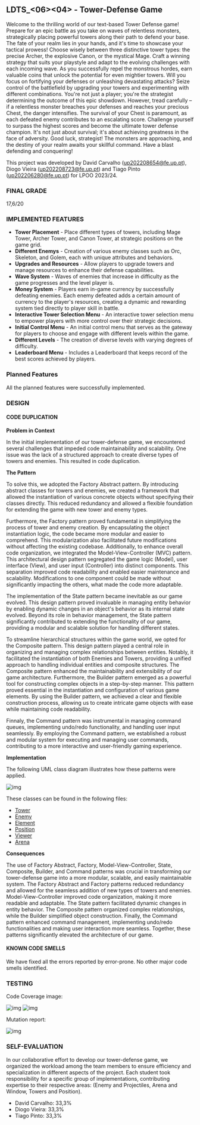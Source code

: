 ## LDTS_<06><04> - Tower-Defense Game

Welcome to the thrilling world of our text-based Tower Defense game! Prepare for an epic battle as you take on waves of relentless monsters, strategically placing powerful towers along their path to defend your base. The fate of your realm lies in your hands, and it's time to showcase your tactical prowess! Choose wisely between three distinctive tower types: the precise Archer, the explosive Canon, or the mystical Mage. Craft a winning strategy that suits your playstyle and adapt to the evolving challenges with each incoming wave. As you successfully repel the monstrous hordes, earn valuable coins that unlock the potential for even mightier towers. Will you focus on fortifying your defenses or unleashing devastating attacks? Seize control of the battlefield by upgrading your towers and experimenting with different combinations. You're not just a player; you're the strategist determining the outcome of this epic showdown. However, tread carefully – if a relentless monster breaches your defenses and reaches your precious Chest, the danger intensifies. The survival of your Chest is paramount, as each defeated enemy contributes to an escalating score. Challenge yourself to surpass the highest scores and become the ultimate tower defense champion. It's not just about survival; it's about achieving greatness in the face of adversity. Good luck, strategist! The monsters are approaching, and the destiny of your realm awaits your skillful command. Have a blast defending and conquering!

This project was developed by David Carvalho (up202208654@fe.up.pt), Diogo Vieira (up202208723@fe.up.pt) and Tiago Pinto (up202206280@fe.up.pt) for LPOO 2023/24.

### FINAL GRADE

17,6/20

### IMPLEMENTED FEATURES

- **Tower Placement** - Place different types of towers, including Mage Tower, Archer Tower, and Canon Tower, at strategic positions on the game grid.
- **Different Enemys** - Creation of various enemy classes such as Orc, Skeleton, and Golem, each with unique attributes and behaviors.
- **Upgrades and Resources** - Allow players to upgrade towers and manage resources to enhance their defense capabilities.
- **Wave System** - Waves of enemies that increase in difficulty as the game progresses and the level player is.
- **Money System** - Players earn in-game currency by successfully defeating enemies. Each enemy defeated adds a certain amount of currency to the player's resources, creating a dynamic and rewarding system tied directly to player skill in battle.
- **Interactive Tower Selection Menu** - An interactive tower selection menu to empower players with more control over their strategic decisions.
- **Initial Control Menu** - An initial control menu that serves as the gateway for players to choose and engage with different levels within the game.
- **Different Levels** - The creation of diverse levels with varying degrees of difficulty.
- **Leaderboard Menu** - Includes a Leaderboard that keeps record of the best scores achieved by players.

### Planned Features

All the planned features were successfully implemented.

### DESIGN

#### CODE DUPLICATION

**Problem in Context**

In the initial implementation of our tower-defense game, we encountered several challenges that impeded code maintainability and scalability. One issue was the lack of a structured approach to create diverse types of towers and enemies. This resulted in code duplication.

**The Pattern**

To solve this, we adopted the Factory Abstract pattern. By introducing abstract classes for towers and enemies, we created a framework that allowed the instantiation of various concrete objects without specifying their classes directly. This reduced redundancy and allowed a flexible foundation for extending the game with new tower and enemy types.

Furthermore, the Factory pattern proved fundamental in simplifying the process of tower and enemy creation. By encapsulating the object instantiation logic, the code became more modular and easier to comprehend. This modularization also facilitated future modifications without affecting the existing codebase. Additionally, to enhance overall code organization, we integrated the Model-View-Controller (MVC) pattern. This architectural design pattern segregated the game logic (Model), user interface (View), and user input (Controller) into distinct components. This separation improved code readability and enabled easier maintenance and scalability. Modifications to one component could be made without significantly impacting the others, what made the code more adaptable.

The implementation of the State pattern became inevitable as our game evolved. This design pattern proved invaluable in managing entity behavior by enabling dynamic changes in an object's behavior as its internal state evolved. Beyond its role in behavior management, the State pattern significantly contributed to extending the functionality of our game, providing a modular and scalable solution for handling different states.

To streamline hierarchical structures within the game world, we opted for the Composite pattern. This design pattern played a central role in organizing and managing complex relationships between entities. Notably, it facilitated the instantiation of both Enemies and Towers, providing a unified approach to handling individual entities and composite structures. The Composite pattern enhanced the maintainability and extensibility of our game architecture. Furthermore, the Builder pattern emerged as a powerful tool for constructing complex objects in a step-by-step manner. This pattern proved essential in the instantiation and configuration of various game elements. By using the Builder pattern, we achieved a clear and flexible construction process, allowing us to create intricate game objects with ease while maintaining code readability.

Finnaly, the Command pattern was instrumental in managing command queues, implementing undo/redo functionality, and handling user input seamlessly. By employing the Command pattern, we established a robust and modular system for executing and managing user commands, contributing to a more interactive and user-friendly gaming experience.

**Implementation**

The following UML class diagram illustrates how these patterns were applied.

![img](https://github.com/FEUP-LDTS-2023/project-l06gr04/blob/main/docs/UML.drawio.png)

These classes can be found in the following files:

- [Tower](https://github.com/FEUP-LDTS-2023/project-l06gr04/blob/main/src/main/java/org/example/model/game/elements/towers/Tower.java)
- [Enemy](https://github.com/FEUP-LDTS-2023/project-l06gr04/blob/main/src/main/java/org/example/model/game/elements/enemys/Enemy.java)
- [Element](https://github.com/FEUP-LDTS-2023/project-l06gr04/blob/main/src/main/java/org/example/model/game/elements/Element.java)
- [Position](https://github.com/FEUP-LDTS-2023/project-l06gr04/blob/main/src/main/java/org/example/model/game/Position.java)
- [Viewer](https://github.com/FEUP-LDTS-2023/project-l06gr04/blob/main/src/main/java/org/example/viewer/Viewer.java)
- [Arena](https://github.com/FEUP-LDTS-2023/project-l06gr04/blob/main/src/main/java/org/example/model/game/arena/Arena.java)

**Consequences**

The use of Factory Abstract, Factory, Model-View-Controller, State, Composite, Builder, and Command patterns was crucial in transforming our tower-defense game into a more modular, scalable, and easily maintainable system. The Factory Abstract and Factory patterns reduced redundancy and allowed for the seamless addition of new types of towers and enemies. Model-View-Controller improved code organization, making it more readable and adaptable. The State pattern facilitated dynamic changes in entity behavior. The Composite pattern organized complex relationships, while the Builder simplified object construction. Finally, the Command pattern enhanced command management, implementing undo/redo functionalities and making user interaction more seamless. Together, these patterns significantly elevated the architecture of our game.


#### KNOWN CODE SMELLS

We have fixed all the errors reported by error-prone. No other major code smells identified. 


### TESTING

Code Coverage image:

![img](https://github.com/FEUP-LDTS-2023/project-l06gr04/blob/main/docs/Code_Coverage0.png)
![img](https://github.com/FEUP-LDTS-2023/project-l06gr04/blob/main/docs/Code_Coverage1.png)

Mutation report:

![img](https://github.com/FEUP-LDTS-2023/project-l06gr04/blob/main/docs/PitTestCoverage.png)


### SELF-EVALUATION

In our collaborative effort to develop our tower-defense game, we organized the workload among the team members to ensure efficiency and specialization in different aspects of the project. Each student took responsibility for a specific group of implementations, contributing expertise to their respective areas: (Enemy and Projectiles, Arena and Window, Towers and Position).

- David Carvalho: 33,3%
- Diogo Vieira: 33,3%
- Tiago Pinto: 33,3%
